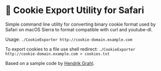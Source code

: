 # 🍪 Cookie Export Utility for Safari

Simple command line utility for converting binary cookie format used by Safari on macOS Sierra to format compatible with curl and youtube-dl.

Usage: `./CookieExporter http://cookie-domain.example.com`

To export cookies to a file use shell redirect: `./CookieExporter http://cookie-domain.example.com > cookies.txt`

Based on a sample code by [Hendrik Grahl](https://www.grahl.ch/2016/10/09/export-cookies-from-safari-in-sierra/).
